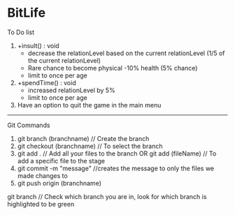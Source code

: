 # BitLife

To Do list
1. +insult() : void  
    - decrease the relationLevel based on the current relationLevel (1/5 of the current relationLevel)
    - Rare chance to become physical -10% health (5% chance)
    - limit to once per age 
2. +spendTime() : void 
    - increased relationLevel by 5%
    - limit to once per age
3. Have an option to quit the game in the main menu


______________________________________________________________________________________________________________________________
 

Git Commands
1. git branch (branchname)  // Create the branch
2. git checkout (branchname) // To select the branch
3. git add . // Add all your files to the branch   OR git add (fileName) // To add a specific file to the stage 
4. git commit -m "message" //creates the message to only the files we made changes to
5. git push origin (branchname)

git branch // Check which branch you are in, look for which branch is highlighted to be green

